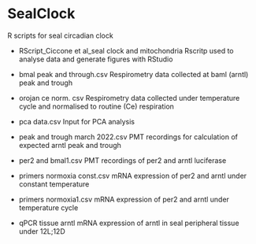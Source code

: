 # SealClock
R scripts for seal circadian clock

- RScript_Ciccone et al_seal clock and mitochondria
Rscritp used to analyse data and generate figures with RStudio

- bmal peak and through.csv
Respirometry data collected at baml (arntl) peak and trough

- orojan ce norm. csv
Respirometry data collected under temperature cycle and normalised to routine (Ce) respiration

- pca data.csv
Input for PCA analysis

- peak and trough march 2022.csv
PMT recordings for calculation of expected arntl peak and trough

- per2 and bmal1.csv
PMT recordings of per2 and arntl luciferase

- primers normoxia const.csv
mRNA expression of per2 and arntl under constant temperature

- primers normoxia1.csv
mRNA expression of per2 and arntl under temperature cycle

- qPCR tissue arntl
mRNA expression of arntl in seal peripheral tissue under 12L;12D 

